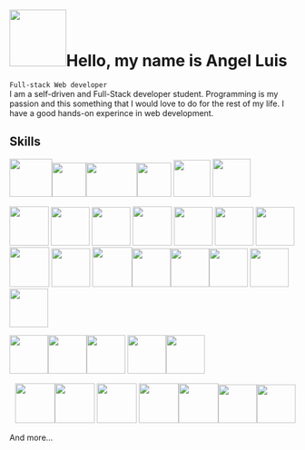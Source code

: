 
# <img src="https://res.cloudinary.com/dqaerysgb/image/upload/v1658247594/Personal%20/Angel_NON-bg_mgyvrs.png" height="100" width="100"/>Hello, my name is Angel Luis

`Full-stack Web developer` <br/>
I am a self-driven and Full-Stack developer student. Programming is my passion and this something that I would love to do for the rest of my life. I have a good hands-on experince in web development.

## Skills
 <img src="https://res.cloudinary.com/dqaerysgb/image/upload/v1657897495/Github/html-bg-transparent_nx6juu.png" height="67"  width="75"/><img src="https://res.cloudinary.com/dqaerysgb/image/upload/v1657897495/Github/css-bg-transparent_i7az5a.png" height="60" /><img src="https://res.cloudinary.com/dqaerysgb/image/upload/v1657897416/Github/bem_ptxx6c.jpg" height="60"  width="90" /><img src="https://res.cloudinary.com/dqaerysgb/image/upload/v1657897474/Github/sass-bg-transparent_bd5ezn.svg" height="60"  /> <img src="https://res.cloudinary.com/dqaerysgb/image/upload/v1657897474/Github/tailwinds_cabddm.jpg" height="65" /> <img src="https://res.cloudinary.com/dqaerysgb/image/upload/v1657897474/Github/bootstrap-stack_tglhlg.png" height="67" />         
 <p>
<img src="https://res.cloudinary.com/dqaerysgb/image/upload/v1657897640/Github/js-ts_ykdafn.png" height="69" /> <img src="https://res.cloudinary.com/dqaerysgb/image/upload/v1658341793/Github/react_vrqhgo.png" height="68"/>
 <img src="https://res.cloudinary.com/dqaerysgb/image/upload/v1657897623/Github/redux_hngx2u.png" height="68"/>
  <img src="https://res.cloudinary.com/dqaerysgb/image/upload/v1658342089/Github/1_htbUdWgFQ3a94PMEvBr_hQ_gmbcia.png" height="69" />
 <img src="https://res.cloudinary.com/dqaerysgb/image/upload/v1658341547/Github/react_native_vs_native_apps_kJeZgPh.npg_az8omn.webp" height="68"/>
 <img src="https://res.cloudinary.com/dqaerysgb/image/upload/v1673267854/Github/flutter-no-bg_rfrxng.png" height="68">
 <img src="https://res.cloudinary.com/dqaerysgb/image/upload/v1673267492/Github/dart-no-bg_gvpmaj.png" height="68">
 
 <img src="https://res.cloudinary.com/dqaerysgb/image/upload/v1657895055/Github/node_km0hip.jpg" height="70" />
 <img src="https://res.cloudinary.com/dqaerysgb/image/upload/v1661804163/Github/java-logo-png_nxc50v.png" height="68"/>
 <img src="https://res.cloudinary.com/dqaerysgb/image/upload/v1658306815/Github/sqlite_q6lsdh.png" height="70" /><img src="https://res.cloudinary.com/dqaerysgb/image/upload/v1657897571/Github/mySQL_dik2fz.jpg" height="68" /><img src="https://res.cloudinary.com/dqaerysgb/image/upload/v1657897537/Github/postgre-1_xh7evj.jpg" height="68" /><img src="https://res.cloudinary.com/dqaerysgb/image/upload/v1659337697/Github/firebase_fxtnjd.png" height="68" />
 <img src="https://res.cloudinary.com/dqaerysgb/image/upload/v1659337711/Github/supabase_go8yn2.svg" height="68" /><img src="https://res.cloudinary.com/dqaerysgb/image/upload/v1658307214/Github/116-1166936_sanity-io-logo-png-transparent-png_lqu3iv.png" height="68" />
  </p>
  <p>
  <img src="https://res.cloudinary.com/dqaerysgb/image/upload/v1658331404/Github/git_agftxt.png" height="68" /><img src="https://res.cloudinary.com/dqaerysgb/image/upload/v1658331561/Github/unnamed_aaloqs.png" height="68" /><img src="https://res.cloudinary.com/dqaerysgb/image/upload/v1658331885/Github/gitlab_fxu0vi.png" height="68" />
  <img src="https://res.cloudinary.com/dqaerysgb/image/upload/v1658332113/Github/ku2frmtvjxqry4l6fohf_dttpaj.webp" height="68" /><img src="https://res.cloudinary.com/dqaerysgb/image/upload/v1658332253/Github/GitHub-Desktop-arm64-logo-icon_beiyj0.jpg" height="68" />
  </p>
                     
  <p align="right">
  <img src="https://res.cloudinary.com/dqaerysgb/image/upload/v1657897517/Github/mern_gvd1xa.png" height="70" /><img src="https://res.cloudinary.com/dqaerysgb/image/upload/v1657897518/Github/pern_ywy7qi.png" height="70" />
<img src="https://res.cloudinary.com/dqaerysgb/image/upload/v1657897416/Github/react-native_zqgrpt.jpg" height="70" />
<img src="https://res.cloudinary.com/dqaerysgb/image/upload/v1657897337/Github/docker_or6cn2.png" height="70" /><img src="https://res.cloudinary.com/dqaerysgb/image/upload/v1657897329/Github/Amazon-Web-Services-1_yfdo7t.png" height="70" /><img src="https://res.cloudinary.com/dqaerysgb/image/upload/v1659679519/Github/aws-amplify_ru3sqp.png" height="68" /><img src="https://res.cloudinary.com/dqaerysgb/image/upload/v1659959515/Github/nhost_u0p1ff.webp" height="68" />
   </p>
And more... 

